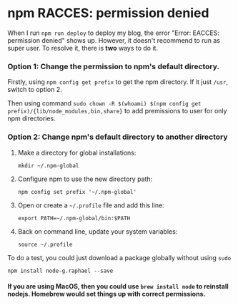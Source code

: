 # npm RACCES: permission denied

When I run `npm run deploy` to deploy my blog, the error "Error: EACCES: permission denied" shows up. However, it doesn't recommend to run as super user. To resolve it, there is **two** ways to do it.

### Option 1: Change the permission to npm's default directory.

Firstly, using `npm config get prefix`  to get the npm directory. If it just `/usr`, switch to option 2.

Then using command `sudo chown -R $(whoami) $(npm config get prefix)/{lib/node_modules,bin,share}` to add premissions to user for only npm directories.

### Option 2: Change npm's default directory to another directory

1. Make a directory for global installations:

    `mkdir ~/.npm-global`

2. Configure npm to use the new directory path:

    `npm config set prefix '~/.npm-global'`

3. Open or create a `~/.profile` file and add this line:

    `export PATH=~/.npm-global/bin:$PATH`

4. Back on command line, update your system variables:

    `source ~/.profile`

To do a test, you could just download a package globally without using `sudo`

`npm install node-g.raphael --save`


#### If you are using  MacOS, then you could use `brew install node` to reinstall nodejs. Homebrew would set things up with correct permissions.

